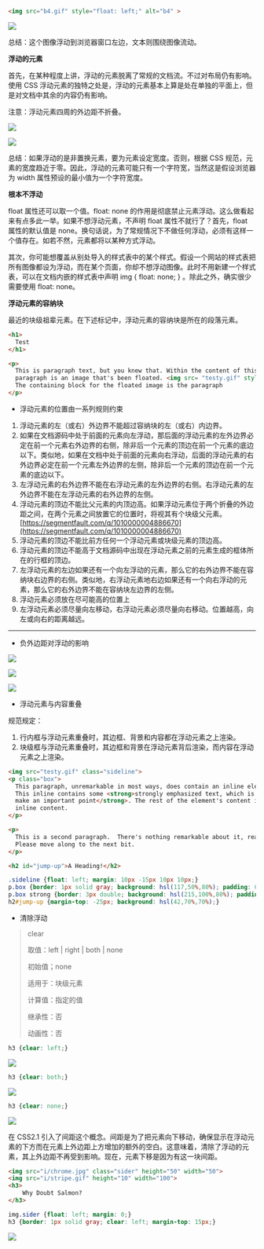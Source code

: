 ```html
<img src="b4.gif" style="float: left;" alt="b4" >
```

![](https://cdn.nlark.com/yuque/0/2024/png/166664/1729478736509-da95f225-9bfd-4387-a9be-5fc51a16e02f.png)

总结：这个图像浮动到浏览器窗口左边，文本则围绕图像流动。



**浮动的元素**

首先，在某种程度上讲，浮动的元素脱离了常规的文档流。不过对布局仍有影响。使用 CSS 浮动元素的独特之处是，浮动的元素基本上算是处在单独的平面上，但是对文档中其余的内容仍有影响。

注意：浮动元素四周的外边距不折叠。

![](https://cdn.nlark.com/yuque/0/2024/png/166664/1729479246650-d8b0ad9b-75df-4e62-8456-ae08a8a2bdc7.png)

![](https://cdn.nlark.com/yuque/0/2024/png/166664/1729479372219-103a0bc6-c430-47c3-bc79-359e9e2fdb37.png)

总结：如果浮动的是非置换元素，要为元素设定宽度。否则，根据 CSS 规范，元素的宽度趋近于零。因此，浮动的元素可能只有一个字符宽，当然这是假设浏览器为 width 属性预设的最小值为一个字符宽度。



**根本不浮动**

float 属性还可以取一个值。float: none 的作用是彻底禁止元素浮动。这么做看起来有点多此一举。如果不想浮动元素，不声明 float 属性不就行了？首先，float 属性的默认值是 none。换句话说，为了常规情况下不做任何浮动，必须有这样一个值存在。如若不然，元素都将以某种方式浮动。

其次，你可能想覆盖从别处导入的样式表中的某个样式。假设一个网站的样式表把所有图像都设为浮动，而在某个页面，你却不想浮动图像。此时不用新建一个样式表，可以在文档内嵌的样式表中声明 img { float: none; } 。除此之外，确实很少需要使用 float: none。



**浮动元素的容纳块**

最近的块级祖辈元素。在下述标记中，浮动元素的容纳块是所在的段落元素。

```html
<h1>
  Test
</h1>

<p>
  This is paragraph text, but you knew that. Within the content of this 
  paragraph is an image that's been floated. <img src= "testy.gif" style="float: right;">
  The containing block for the floated image is the paragraph
</p>
```



+ 浮动元素的位置由一系列规则约束
1. 浮动元素的左（或右）外边界不能超过容纳块的左（或右）内边界。
2. 如果在文档源码中处于前面的元素向左浮动，那后面的浮动元素的左外边界必定在前一个元素右外边界的右侧，除非后一个元素的顶边在前一个元素的底边以下。类似地，如果在文档中处于前面的元素向右浮动，后面的浮动元素的右外边界必定在前一个元素左外边界的左侧，除非后一个元素的顶边在前一个元素的底边以下。
3. 左浮动元素的右外边界不能在右浮动元素的左外边界的右侧。右浮动元素的左外边界不能在左浮动元素的右外边界的左侧。
4. 浮动元素的顶边不能比父元素的内顶边高。如果浮动元素位于两个折叠的外边距之间，在两个元素之间放置它的位置时，将视其有个块级父元素。[https://segmentfault.com/q/1010000004886670](https://segmentfault.com/q/1010000004886670)
5. 浮动元素的顶边不能比前方任何一个浮动元素或块级元素的顶边高。
6. 浮动元素的顶边不能高于文档源码中出现在浮动元素之前的元素生成的框体所在的行框的顶边。
7. 左浮动元素的左边如果还有一个向左浮动的元素，那么它的右外边界不能在容纳块右边界的右侧。类似地，右浮动元素地右边如果还有一个向右浮动的元素，那么它的右外边界不能在容纳块左边界的左侧。
8. 浮动元素必须放在尽可能高的位置上
9. 左浮动元素必须尽量向左移动，右浮动元素必须尽量向右移动。位置越高，向左或向右的距离越远。

****

+ 负外边距对浮动的影响

![](https://cdn.nlark.com/yuque/0/2024/png/166664/1729491287881-1e3fed2f-632b-490d-b00d-f54d17c53e7a.png)

![](https://cdn.nlark.com/yuque/0/2024/png/166664/1729491372678-1f074b43-7c29-4914-9315-d096dd9ede5c.png)

![](https://cdn.nlark.com/yuque/0/2024/png/166664/1729491328207-c050ee8c-6fd5-4584-80f9-0af1bce44207.png)



+ 浮动元素与内容重叠

规范规定：

1. 行内框与浮动元素重叠时，其边框、背景和内容都在浮动元素之上渲染。
2. 块级框与浮动元素重叠时，其边框和背景在浮动元素背后渲染，而内容在浮动元素之上渲染。

```html
<img src="testy.gif" class="sideline">
<p class="box">
  This paragraph, unremarkable in most ways, does contain an inline element.
  This inline contains some <strong>strongly emphasized text, which is so marked to
  make an important point</strong>. The rest of the element's content is normal anonymous
  inline content.
</p>

<p>
  This is a second paragraph.  There's nothing remarkable about it, really.  
  Please move along to the next bit.
</p>

<h2 id="jump-up">A Heading!</h2>
```

```css
.sideline {float: left; margin: 10px -15px 10px 10px;}
p.box {border: 1px solid gray; background: hsl(117,50%,80%); padding: 0.5em;}
p.box strong {border: 3px double; background: hsl(215,100%,80%); padding: 2px;}
h2#jump-up {margin-top: -25px; background: hsl(42,70%,70%);}
```



+ 清除浮动

> clear 
>
> 取值：left  |  right  |  both  |  none
>
> 初始值；none
>
> 适用于：块级元素
>
> 计算值：指定的值
>
> 继承性：否
>
> 动画性：否
>

```css
h3 {clear: left;}
```

![](https://cdn.nlark.com/yuque/0/2024/png/166664/1729493314424-2fddcac0-cee3-4303-bfac-dd47a63b43bb.png)



```css
h3 {clear: both;}
```

![](https://cdn.nlark.com/yuque/0/2024/png/166664/1729493372089-b579d314-4f32-4b94-a239-f88318e57207.png)

```css
h3 {clear: none;}
```

![](https://cdn.nlark.com/yuque/0/2024/png/166664/1729493522491-978d52db-e748-4db3-9448-180fbfcf91d4.png)



在 CSS2.1 引入了间距这个概念。间距是为了把元素向下移动，确保显示在浮动元素的下方而在元素上外边距上方增加的额外的空白。这意味着，清除了浮动的元素，其上外边距不再受到影响。现在，元素下移是因为有这一块间距。

```html
<img src="i/chrome.jpg" class="sider" height="50" width="50">
<img src="i/stripe.gif" height="10" width="100"> 
<h3>
	Why Doubt Salmon?
</h3>
```

```css
img.sider {float: left; margin: 0;}
h3 {border: 1px solid gray; clear: left; margin-top: 15px;}
```

![](https://cdn.nlark.com/yuque/0/2024/png/166664/1729493903126-77268f51-4ec5-4262-bd0d-cb1127f04917.png)

